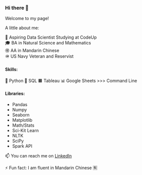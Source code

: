 ### Hi there 👋

Welcome to my page!

A little about me:


🌱 Aspiring Data Scientist Studying at CodeUp\
🎓 BA in Natural Science and Mathematics\
🉐 AA in Mandarin Chinese\
🪖 US Navy Veteran and Reservist

#### Skills:

🐍 Python 
🎈 SQL 
🟧 Tableau 
📊 Google Sheets 
\>>> Command Line


#### Libraries:
  - Pandas
  - Numpy
  - Seaborn
  - Matplotlib
  - Math/Stats
  - Sci-Kit Learn
  - NLTK
  - SciPy
  - Spark API


📫 You can reach me on [LinkedIn](https://www.linkedin.com/in/desiree-mcelroy/)

⚡ Fun fact: I am fluent in Mandarin Chinese 🈶


<!--
**DesireeMcElroy/DesireeMcElroy** is a ✨ _special_ ✨ repository because its `README.md` (this file) appears on your GitHub profile.
-->
